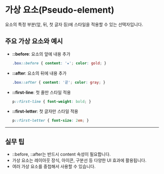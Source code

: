 # 가상 요소(Pseudo-element)

요소의 특정 부분(앞, 뒤, 첫 글자 등)에 스타일을 적용할 수 있는 선택자입니다.

## 주요 가상 요소와 예시
- **::before**: 요소의 앞에 내용 추가
  ```css
  .box::before { content: '★'; color: gold; }
  ```
- **::after**: 요소의 뒤에 내용 추가
  ```css
  .box::after { content: '끝'; color: gray; }
  ```
- **::first-line**: 첫 줄만 스타일 적용
  ```css
  p::first-line { font-weight: bold; }
  ```
- **::first-letter**: 첫 글자만 스타일 적용
  ```css
  p::first-letter { font-size: 2em; }
  ```

---

## 실무 팁
- ::before, ::after는 반드시 content 속성이 필요합니다.
- 가상 요소는 레이아웃 장식, 아이콘, 구분선 등 다양한 UI 효과에 활용됩니다.
- 여러 가상 요소를 중첩해서 사용할 수 있습니다.
